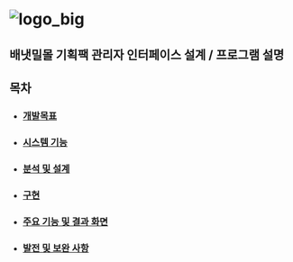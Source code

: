 # ![logo_big](/uploads/1675ec4d36cd821d7dd20e378a46387b/logo_big.png) 
## 배냇밀몰 기획팩 관리자 인터페이스 설계 / 프로그램 설명

## 목차
- ### [개발목표]()
- ### [시스템 기능]()
- ### [분석 및 설계]()
- ### [구현]()
- ### [주요 기능 및 결과 화면]()
- ### [발전 및 보완 사항]()

